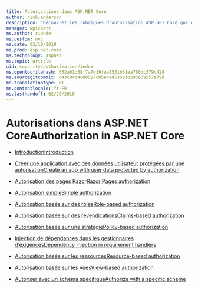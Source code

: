 ```yaml
---
title: Autorisations dans ASP.NET Core
author: rick-anderson
description: "Découvrez les rubriques d’autorisation ASP.NET Core qui expliquent comment fournir des privilèges et des droits aux utilisateurs d’application."
manager: wpickett
ms.author: riande
ms.custom: mvc
ms.date: 02/19/2018
ms.prod: asp.net-core
ms.technology: aspnet
ms.topic: article
uid: security/authorization/index
ms.openlocfilehash: 652a01d58f7a7d19faa8531b61ea780bc379c428
ms.sourcegitcommit: d43c84c4c80527c85e49d53691b293669557a79d
ms.translationtype: HT
ms.contentlocale: fr-FR
ms.lasthandoff: 02/20/2018
---
```

# <a name="authorization-in-aspnet-core"></a><span data-ttu-id="9a6fb-103">Autorisations dans ASP.NET Core</span><span class="sxs-lookup"><span data-stu-id="9a6fb-103">Authorization in ASP.NET Core</span></span>

* [<span data-ttu-id="9a6fb-104">Introduction</span><span class="sxs-lookup"><span data-stu-id="9a6fb-104">Introduction</span></span>](xref:security/authorization/introduction)

* [<span data-ttu-id="9a6fb-105">Créer une application avec des données utilisateur protégées par une autorisation</span><span class="sxs-lookup"><span data-stu-id="9a6fb-105">Create an app with user data protected by authorization</span></span>](xref:security/authorization/secure-data)

* [<span data-ttu-id="9a6fb-106">Autorisation des pages Razor</span><span class="sxs-lookup"><span data-stu-id="9a6fb-106">Razor Pages authorization</span></span>](xref:security/authorization/razor-pages-authorization)

* [<span data-ttu-id="9a6fb-107">Autorisation simple</span><span class="sxs-lookup"><span data-stu-id="9a6fb-107">Simple authorization</span></span>](xref:security/authorization/simple)

* [<span data-ttu-id="9a6fb-108">Autorisation basée sur des rôles</span><span class="sxs-lookup"><span data-stu-id="9a6fb-108">Role-based authorization</span></span>](xref:security/authorization/roles)

* [<span data-ttu-id="9a6fb-109">Autorisation basée sur des revendications</span><span class="sxs-lookup"><span data-stu-id="9a6fb-109">Claims-based authorization</span></span>](xref:security/authorization/claims)

* [<span data-ttu-id="9a6fb-110">Autorisation basée sur une stratégie</span><span class="sxs-lookup"><span data-stu-id="9a6fb-110">Policy-based authorization</span></span>](xref:security/authorization/policies)

* [<span data-ttu-id="9a6fb-111">Injection de dépendances dans les gestionnaires d’exigences</span><span class="sxs-lookup"><span data-stu-id="9a6fb-111">Dependency injection in requirement handlers</span></span>](xref:security/authorization/dependencyinjection)

* [<span data-ttu-id="9a6fb-112">Autorisation basée sur les ressources</span><span class="sxs-lookup"><span data-stu-id="9a6fb-112">Resource-based authorization</span></span>](xref:security/authorization/resourcebased)

* [<span data-ttu-id="9a6fb-113">Autorisation basée sur les vues</span><span class="sxs-lookup"><span data-stu-id="9a6fb-113">View-based authorization</span></span>](xref:security/authorization/views)

* [<span data-ttu-id="9a6fb-114">Autoriser avec un schéma spécifique</span><span class="sxs-lookup"><span data-stu-id="9a6fb-114">Authorize with a specific scheme</span></span>](xref:security/authorization/limitingidentitybyscheme)
